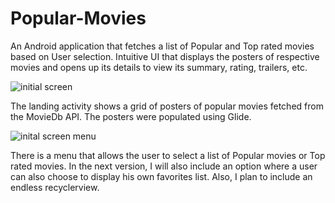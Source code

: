 # Popular-Movies
An Android application that fetches a list of Popular and Top rated movies based on User selection. Intuitive UI that displays the posters of respective movies and opens up its details to view its summary, rating, trailers, etc.


![initial screen](https://cloud.githubusercontent.com/assets/22436564/23234366/bd652340-f906-11e6-8fc4-2d4732bf049a.PNG)

The landing activity shows a grid of posters of popular movies fetched from the MovieDb API. The posters were populated using Glide.

![inital screen menu](https://cloud.githubusercontent.com/assets/22436564/23234669/a4eff46a-f907-11e6-8baf-b0b3afd4a347.PNG)

There is a menu that allows the user to select a list of Popular movies or Top rated movies. In the next version, I will also include an option where a user can also choose to display his own favorites list. Also, I plan to include an endless recyclerview. 
